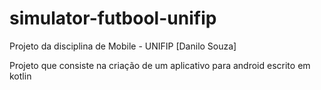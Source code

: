 # simulator-futbool-unifip
Projeto da disciplina de Mobile - UNIFIP [Danilo Souza]


Projeto que consiste na criação de um aplicativo para android escrito em kotlin
